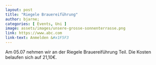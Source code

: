 ```yaml
---
layout: post
title: "Riegele Brauereiführung"
author: bjarne;
categories: [ Events, Uni ]
image: assets/images/unsere-grosse-sonnenterrasse.png
link: https://www.abc.com
link-text: Anmelden &#x1F5F3
---
```

Am 05.07 nehmen wir an der Riegele Brauereiführung Teil. Die Kosten belaufen sich auf 21,10€.
